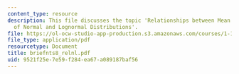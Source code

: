 ```yaml
---
content_type: resource
description: This file discusses the topic 'Relationships between Mean and Variance
  of Normal and Lognormal Distributions'.
file: https://ol-ocw-studio-app-production.s3.amazonaws.com/courses/1-151-probability-and-statistics-in-engineering-spring-2005/9521f25e7e59f284ea67a089187baf56_briefnts8_relnl.pdf
file_type: application/pdf
resourcetype: Document
title: briefnts8_relnl.pdf
uid: 9521f25e-7e59-f284-ea67-a089187baf56
---
```

